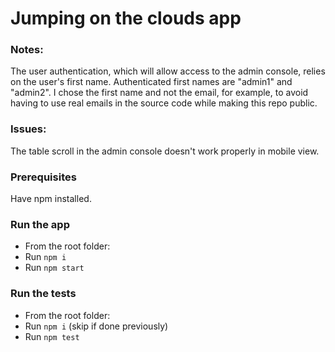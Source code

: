 # Jumping on the clouds app

### Notes:

The user authentication, which will allow access to the admin console, relies on the user's first name. 
Authenticated first names are "admin1" and "admin2".
I chose the first name and not the email, for example, to avoid having to use real emails in the source code while making this repo public.

### Issues:

The table scroll in the admin console doesn't work properly in mobile view.

### Prerequisites

Have npm installed.

### Run the app

* From the root folder:
* Run ```npm i```
* Run ```npm start```

### Run the tests

* From the root folder:
* Run ```npm i``` (skip if done previously)
* Run ```npm test```

